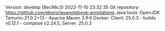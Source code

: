 Version: develop (8ec98c3) 2022-11-10 23:32:35
Git repository: https://github.com/ebpro/javanotebook-annotations
Java tools: OpenJDK Temurin-21.0.2+13 - Apache Maven 3.9.6
Docker: Client: 25.0.3  - buildx v0.12.1 - compose v2.24.5, Server: 25.0.3
